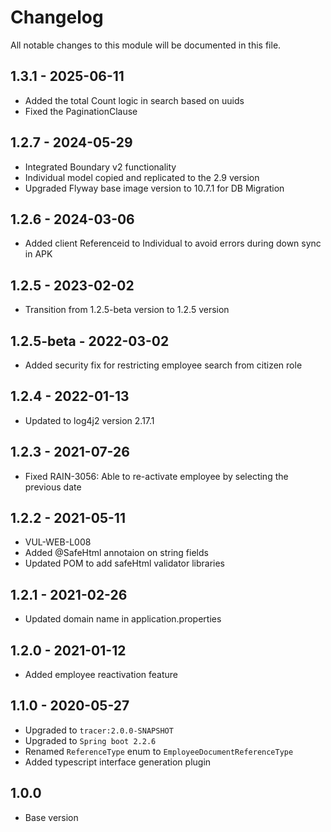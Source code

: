 # Changelog
All notable changes to this module will be documented in this file.

## 1.3.1 - 2025-06-11
- Added the total Count logic in search based on uuids
- Fixed the PaginationClause

## 1.2.7 - 2024-05-29
- Integrated Boundary v2 functionality
- Individual model copied and replicated to the 2.9 version
- Upgraded Flyway base image version to 10.7.1 for DB Migration

## 1.2.6 - 2024-03-06
- Added client Referenceid to Individual to avoid errors during down sync in APK

## 1.2.5 - 2023-02-02

- Transition from 1.2.5-beta version to 1.2.5 version

## 1.2.5-beta - 2022-03-02
- Added security fix for restricting employee search from citizen role

## 1.2.4 - 2022-01-13
- Updated to log4j2 version 2.17.1

## 1.2.3 - 2021-07-26
 - Fixed RAIN-3056: Able to re-activate employee by selecting the previous date

## 1.2.2 - 2021-05-11
 - VUL-WEB-L008
 - Added @SafeHtml annotaion on string fields
 - Updated POM to add safeHtml validator libraries

## 1.2.1 - 2021-02-26
- Updated domain name in application.properties

## 1.2.0 - 2021-01-12
- Added employee reactivation feature

## 1.1.0 - 2020-05-27

- Upgraded to `tracer:2.0.0-SNAPSHOT`
- Upgraded to `Spring boot 2.2.6`
- Renamed `ReferenceType` enum to `EmployeeDocumentReferenceType`
- Added typescript interface generation plugin

## 1.0.0

- Base version
